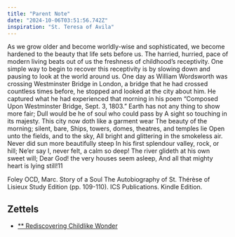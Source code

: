 ```yaml
---
title: "Parent Note"
date: "2024-10-06T03:51:56.742Z"
inspiration: "St. Teresa of Avila"
---
```


As we grow older and become worldly-wise and sophisticated, we become hardened to the beauty that life sets before us. The harried, hurried, pace of modern living beats out of us the freshness of childhood’s receptivity. One simple way to begin to recover this receptivity is by slowing down and pausing to look at the world around us. One day as William Wordsworth was crossing Westminster Bridge in London, a bridge that he had crossed countless times before, he stopped and looked at the city about him. He captured what he had experienced that morning in his poem “Composed Upon Westminster Bridge, Sept. 3, 1803.” Earth has not any thing to show more fair; 
Dull would be he of soul who could pass by 
A sight so touching in its majesty. 
This city now doth like a garment wear 
The beauty of the morning; silent, bare, 
Ships, towers, domes, theatres, and temples lie 
Open unto the fields, and to the sky, 
All bright and glittering in the smokeless air. 
Never did sun more beautifully steep 
In his first splendour valley, rock, or hill; 
Ne’er say I, never felt, a calm so deep! 
The river glideth at his own sweet will; 
Dear God! the very houses seem asleep, 
And all that mighty heart is lying still!11

Foley OCD, Marc. Story of a Soul The Autobiography of St. Thérèse of Lisieux Study Edition (pp. 109-110). ICS Publications. Kindle Edition. 

## Zettels

- [** Rediscovering Childlike Wonder](/rediscovering-childlike-wonder-m1x1r0w6.md)
